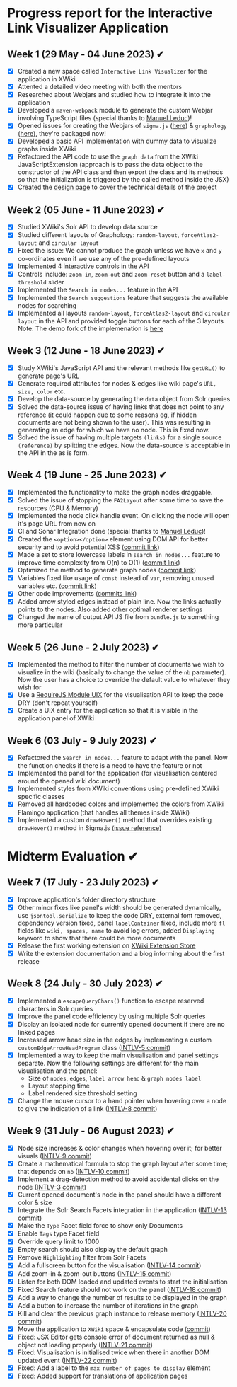 # Progress report for the Interactive Link Visualizer Application

## Week 1 (29 May - 04 June 2023) ✔

- [X] Created a new space called `Interactive Link Visualizer` for the application in XWiki
- [X] Attented a detailed video meeting with both the mentors
- [X] Researched about Webjars and studied how to integrate it into the application
- [X] Developed a `maven-webpack` module to generate the custom Webjar involving TypeScript files (special thanks to [Manuel Leduc](https://github.com/manuelleduc))!
- [X] Opened issues for creating the Webjars of `sigma.js` ([here](https://github.com/webjars/sigma.js/issues/2)) & `graphology` ([here](https://github.com/webjars/webjars/issues/2005)), they're packaged now!
- [X] Developed a basic API implementation with dummy data to visualize graphs inside XWiki
- [X] Refactored the API code to use the `graph data` from the XWiki JavaScriptExtension (approach is to pass the data object to the constructor of the API class and then export the class and its methods so that the initialization is triggered by the called method inside the JSX)
- [X] Created the [design page](https://design.xwiki.org/xwiki/bin/view/Proposal/InteractiveLinkVisualizerApplication) to cover the technical details of the project

## Week 2 (05 June - 11 June 2023) ✔

- [X] Studied XWiki's Solr API to develop data source
- [X] Studied different layouts of Graphology: `random-layout`, `forceAtlas2-layout` and `circular layout`
- [X] Fixed the issue: We cannot produce the graph unless we have `x` and `y` co-ordinates even if we use any of the pre-defined layouts
- [X] Implemented 4 interactive controls in the API
- [X] Controls include: `zoom-in`, `zoom-out` and `zoom-reset` button and a `label-threshold` slider
- [X] Implemented the `Search in nodes...` feature in the API
- [X] Implemented the `Search suggestions` feature that suggests the available nodes for searching
- [X] Implemented all layouts `random-layout`, `forceAtlas2-layout` and `circular layout` in the API and provided toggle buttons for each of the 3 layouts
  Note: The demo fork of the implemenation is [here](https://codesandbox.io/s/myself-layout-experiment-mxkq36)

## Week 3 (12 June - 18 June 2023) ✔

- [X] Study XWiki's JavaScript API and the relevant methods like `getURL()` to generate page's URL
- [X] Generate required attributes for nodes & edges like wiki page's `URL, size, color` etc.
- [X] Develop the data-source by generating the `data` object from Solr queries
- [X] Solved the data-source issue of having links that does not point to any reference (it could happen due to some reasons eg, if hidden documents are not being shown to the user). This was resulting in generating an edge for which we have no node. This is fixed now.
- [X] Solved the issue of having multiple targets `(links)` for a single source `(reference)` by splitting the edges. Now the data-source is acceptable in the API in the as is form.

## Week 4 (19 June - 25 June 2023) ✔

- [X] Implemented the functionality to make the graph nodes draggable.
- [X] Solved the issue of stopping the `FA2Layout` after some time to save the resources (CPU & Memory)
- [X] Implemented the node click handle event. On clicking the node will open it's page URL from now on
- [X] CI and Sonar Integration done (special thanks to [Manuel Leduc](https://github.com/manuelleduc))!
- [X] Created the `<option></option>` element using DOM API for better security and to avoid potential XSS ([commit link](https://github.com/xwiki-contrib/application-interactive-link-visualizer/commit/d416e98a0e51b152091493dada1030f8666d7015))
- [X] Made a set to store lowercase labels in `search in nodes...` feature to improve time complexity from O(n) to O(1) ([commit link](https://github.com/xwiki-contrib/application-interactive-link-visualizer/commit/6271729942b7a491c0c77c0cecfe363e10f9a13d))
- [X] Optimized the method to generate graph nodes ([commit link](https://github.com/xwiki-contrib/application-interactive-link-visualizer/commit/11c1a0c5c1c0ec40dac08819db0bdb9ea5d61826))
- [X] Variables fixed like usage of `const` instead of `var`, removing unused variables etc. ([commit link](https://github.com/xwiki-contrib/application-interactive-link-visualizer/commit/aa91ce5988c9312a5a5b973aa112bf6892420094))
- [X] Other code improvements ([commits link](https://github.com/xwiki-contrib/application-interactive-link-visualizer/commits/main))
- [X] Added arrow styled edges instead of plain line. Now the links actually points to the nodes. Also added other optimal renderer settings
- [X] Changed the name of output API JS file from `bundle.js` to something more particular

## Week 5 (26 June - 2 July 2023) ✔

- [X] Implemented the method to filter the number of documents we wish to visualize in the wiki (basically to change the value of the `nb` parameter). Now the user has a choice to override the default value to whatever they wish for
- [X] Use a [RequireJS Module UIX](https://www.xwiki.org/xwiki/bin/view/Documentation/DevGuide/ExtensionPoint/RequireJS%20Module%20Config) for the visualisation API to keep the code DRY (don't repeat yourself)
- [X] Create a UIX entry for the application so that it is visible in the application panel of XWiki

## Week 6 (03 July - 9 July 2023) ✔

- [X] Refactored the `Search in nodes...` feature to adapt with the panel. Now the function checks if there is a need to have the feature or not
- [X] Implemented the panel for the application (for visualisation centered around the opened wiki document)
- [X] Implemented styles from XWiki conventions using pre-defined XWiki specific classes
- [X] Removed all hardcoded colors and implemented the colors from XWiki Flamingo application (that handles all themes inside XWiki)
- [X] Implemented a custom `drawHover()` method that overrides existing `drawHover()` method in Sigma.js ([issue reference](https://github.com/jacomyal/sigma.js/issues/1368))

# Midterm Evaluation ✔

## Week 7 (17 July - 23 July 2023) ✔

- [X] Improve application's folder directory structure
- [X] Other minor fixes like panel's width should be generated dynamically, use `jsontool.serialize` to keep the code DRY, external font removed, dependency version fixed, panel `labelContainer` fixed, include more `fl` fields like `wiki, spaces, name` to avoid log errors, added `Displaying` keyword to show that there could be more documents
- [X] Release the first working extension on [XWiki Extension Store](https://extensions.xwiki.org)
- [X] Write the extension documentation and a blog informing about the first release

## Week 8 (24 July - 30 July 2023) ✔

- [X] Implemented a `escapeQueryChars()` function to escape reserved characters in Solr queries
- [X] Improve the panel code efficiency by using multiple Solr queries
- [X] Display an isolated node for currently opened document if there are no linked pages
- [X] Increased arrow head size in the edges by implementing a custom `customEdgeArrowHeadProgram` class ([INTLV-5 commit](https://github.com/xwiki-contrib/application-interactive-link-visualizer/commit/7ca54c5b117fb30dbec27c65da039cbfa1b4b274))
- [X] Implemented a way to keep the main visualisation and panel settings separate. Now the following settings are different for the main visualisation and the panel:
    - Size of `nodes`, `edges`, `label arrow head` & `graph nodes label`
    - Layout stopping time
    - Label rendered size threshold setting
- [X] Change the mouse cursor to a hand pointer when hovering over a node to give the indication of a link ([INTLV-8 commit](https://github.com/xwiki-contrib/application-interactive-link-visualizer/commit/ab74b94e762db7c6d4c7172f09f0971c6f434388))

## Week 9 (31 July - 06 August 2023) ✔

- [X] Node size increases & color changes when hovering over it; for better visuals ([INTLV-9 commit](https://github.com/xwiki-contrib/application-interactive-link-visualizer/commit/0c674e75ae75ba4a2bf5828653df90761eebb21a))
- [X] Create a mathematical formula to stop the graph layout after some time; that depends on `nb` ([INTLV-10 commit](https://github.com/xwiki-contrib/application-interactive-link-visualizer/commit/8c6806b8c52f2344f5d7759f526d7ca2ce455ef6))
- [X] Implement a drag-detection method to avoid accidental clicks on the node ([INTLV-3 commit](https://github.com/xwiki-contrib/application-interactive-link-visualizer/commit/1e688d287cabba6848360657e7b0924bb8bf2493))
- [X] Current opened document's node in the panel should have a different color & size
- [X] Integrate the Solr Search Facets integration in the application ([INTLV-13 commit](https://github.com/xwiki-contrib/application-interactive-link-visualizer/commit/bee8fc3c7a80a0791a29a88d9a79e6a35b60ad4d))
- [X] Make the `Type` Facet field force to show only Documents
- [X] Enable `Tags` type Facet field
- [X] Override query limit to 1000
- [X] Empty search should also display the default graph
- [X] Remove `Highlighting` filter from Solr Facets
- [X] Add a fullscreen button for the visualisation ([INTLV-14 commit](https://github.com/xwiki-contrib/application-interactive-link-visualizer/commit/2171d0bc9b8f650ef8dec0edd284f9aeb9fb77ff))
- [X] Add zoom-in & zoom-out buttons ([INTLV-15 commit](https://github.com/xwiki-contrib/application-interactive-link-visualizer/commit/2171d0bc9b8f650ef8dec0edd284f9aeb9fb77ff))
- [X] Listen for both DOM loaded and updated events to start the initialisation
- [X] Fixed Search feature should not work on the panel ([INTLV-18 commit](https://github.com/xwiki-contrib/application-interactive-link-visualizer/commit/f9d7232a5ac614633bd41f09ecd161c782597aa1))
- [X] Add a way to change the number of results to be displayed in the graph
- [X] Add a button to increase the number of iterations in the graph
- [X] Kill and clear the previous graph instance to release memory ([INTLV-20 commit](https://github.com/xwiki-contrib/application-interactive-link-visualizer/commit/96a6f8267d0ef1f59c5387b37b3e154d8ca2e001))
- [X] Move the application to `XWiki` space & encapsulate code ([commit](https://github.com/xwiki-contrib/application-interactive-link-visualizer/commit/faeb004ac22afb6161525711e3903bbcbf05f06a))
- [X] Fixed: JSX Editor gets console error of document returned as null & object not loading properly ([INTLV-21 commit](https://github.com/xwiki-contrib/application-interactive-link-visualizer/commit/1e355b465492c230b2ac64a5ddfe189f9355579f))
- [X] Fixed: Visualisation is initialised twice when there in another DOM updated event ([INTLV-22 commit](https://github.com/xwiki-contrib/application-interactive-link-visualizer/commit/eddf9c12f7744e040d99330b1c1039b01f002121))
- [X] Fixed: Add a label to the `max number of pages to display` element
- [X] Fixed: Added support for translations of application pages

<!--
## Week 11 (14 August - 20 August 2023)
## Week 12 (21 August - 27 August 2023)
# Final Evaluation (28 August - 04 September)
-->
